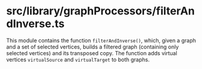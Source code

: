src/library/graphProcessors/filterAndInverse.ts
===
This module contains the function `filterAndInverse()`, which, given a graph and a set of selected vertices, builds a
filtered graph (containing only selected vertices) and its transposed copy. The function adds virtual
vertices `virtualSource` and `virtualTarget` to both graphs.